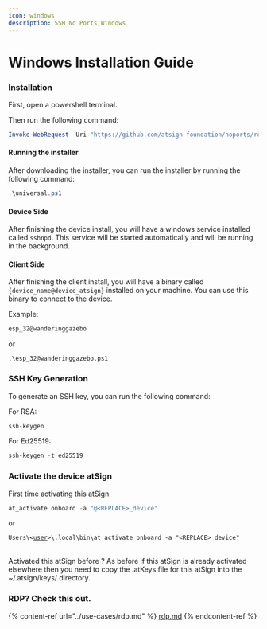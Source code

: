 ```yaml
---
icon: windows
description: SSH No Ports Windows
---
```


# Windows Installation Guide

### Installation <a href="#installation" id="installation"></a>

First, open a powershell terminal.

Then run the following command:

```powershell
Invoke-WebRequest -Uri "https://github.com/atsign-foundation/noports/releases/latest/download/universal.ps1" -OutFile "universal.ps1"
```

#### Running the installer <a href="#running-the-installer" id="running-the-installer"></a>

After downloading the installer, you can run the installer by running the following command:

```powershell
.\universal.ps1
```

#### Device Side <a href="#device-side" id="device-side"></a>

After finishing the device install, you will have a windows service installed called `sshnpd`. This service will be started automatically and will be running in the background.

#### Client Side <a href="#client-side" id="client-side"></a>

After finishing the client install, you will have a binary called `{device_name@device_atsign}` installed on your machine. You can use this binary to connect to the device.

Example:

```powershell
esp_32@wanderinggazebo 
```

or

```
.\esp_32@wanderinggazebo.ps1 
```

### SSH Key Generation <a href="#ssh-key-generation" id="ssh-key-generation"></a>

To generate an SSH key, you can run the following command:

For RSA:

```powershell
ssh-keygen
```

For Ed25519:

```powershell
ssh-keygen -t ed25519
```

### Activate the device atSign <a href="#activate-the-device-atsign" id="activate-the-device-atsign"></a>

First time activating this atSign

```powershell
at_activate onboard -a "@<REPLACE>_device"
```

or

<pre><code>Users\&#x3C;<a data-footnote-ref href="#user-content-fn-1">user</a>>\.local\bin\at_activate onboard -a "&#x3C;REPLACE>_device"
</code></pre>

\
Activated this atSign before ? As before if this atSign is already activated elsewhere then you need to copy the .atKeys file for this atSign into the \~/.atsign/keys/ directory.

### RDP? Check this out.

{% content-ref url="../use-cases/rdp.md" %}
[rdp.md](../use-cases/rdp.md)
{% endcontent-ref %}

[^1]: replace
